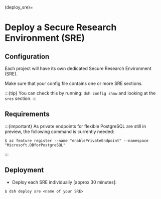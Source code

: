 (deploy_sre)=

# Deploy a Secure Research Environment (SRE)

## Configuration

Each project will have its own dedicated Secure Research Environment (SRE).

Make sure that your config file contains one or more SRE sections.

:::{tip}
You can check this by running: `dsh config show` and looking at the `sres` section.
:::

## Requirements

:::{important}
As private endpoints for flexible PostgreSQL are still in preview, the following command is currently needed:

```{code} shell
$ az feature register --name "enablePrivateEndpoint" --namespace "Microsoft.DBforPostgreSQL"
```

:::

## Deployment

- Deploy each SRE individually [approx 30 minutes]:

```{code} shell
$ dsh deploy sre <name of your SRE>
```
